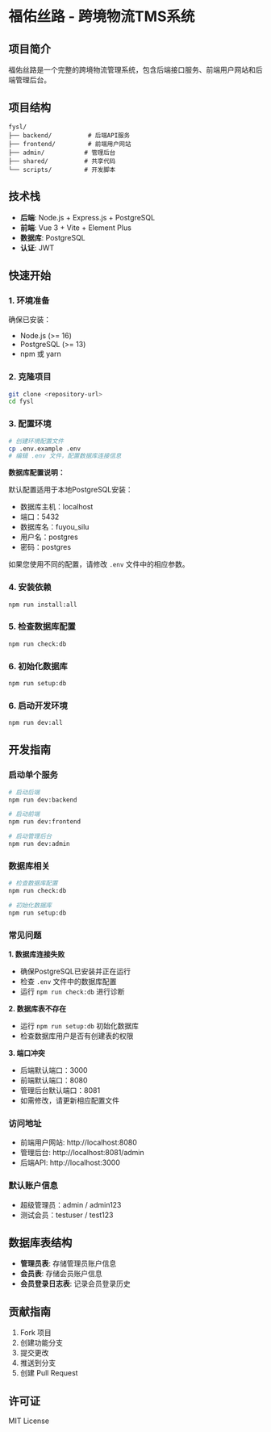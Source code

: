 # 福佑丝路 - 跨境物流TMS系统

## 项目简介

福佑丝路是一个完整的跨境物流管理系统，包含后端接口服务、前端用户网站和后端管理后台。

## 项目结构

```
fysl/
├── backend/          # 后端API服务
├── frontend/         # 前端用户网站
├── admin/           # 管理后台
├── shared/          # 共享代码
└── scripts/         # 开发脚本
```

## 技术栈

- **后端**: Node.js + Express.js + PostgreSQL
- **前端**: Vue 3 + Vite + Element Plus
- **数据库**: PostgreSQL
- **认证**: JWT

## 快速开始

### 1. 环境准备

确保已安装：
- Node.js (>= 16)
- PostgreSQL (>= 13)
- npm 或 yarn

### 2. 克隆项目

```bash
git clone <repository-url>
cd fysl
```

### 3. 配置环境

```bash
# 创建环境配置文件
cp .env.example .env
# 编辑 .env 文件，配置数据库连接信息
```

**数据库配置说明：**

默认配置适用于本地PostgreSQL安装：
- 数据库主机：localhost
- 端口：5432
- 数据库名：fuyou_silu
- 用户名：postgres
- 密码：postgres

如果您使用不同的配置，请修改 `.env` 文件中的相应参数。

### 4. 安装依赖

```bash
npm run install:all
```

### 5. 检查数据库配置

```bash
npm run check:db
```

### 6. 初始化数据库

```bash
npm run setup:db
```

### 6. 启动开发环境

```bash
npm run dev:all
```

## 开发指南

### 启动单个服务

```bash
# 启动后端
npm run dev:backend

# 启动前端
npm run dev:frontend

# 启动管理后台
npm run dev:admin
```

### 数据库相关

```bash
# 检查数据库配置
npm run check:db

# 初始化数据库
npm run setup:db
```

### 常见问题

**1. 数据库连接失败**
- 确保PostgreSQL已安装并正在运行
- 检查 `.env` 文件中的数据库配置
- 运行 `npm run check:db` 进行诊断

**2. 数据库表不存在**
- 运行 `npm run setup:db` 初始化数据库
- 检查数据库用户是否有创建表的权限

**3. 端口冲突**
- 后端默认端口：3000
- 前端默认端口：8080
- 管理后台默认端口：8081
- 如需修改，请更新相应配置文件

### 访问地址

- 前端用户网站: http://localhost:8080
- 管理后台: http://localhost:8081/admin
- 后端API: http://localhost:3000

### 默认账户信息

- 超级管理员：admin / admin123
- 测试会员：testuser / test123

## 数据库表结构

- **管理员表**: 存储管理员账户信息
- **会员表**: 存储会员账户信息
- **会员登录日志表**: 记录会员登录历史

## 贡献指南

1. Fork 项目
2. 创建功能分支
3. 提交更改
4. 推送到分支
5. 创建 Pull Request

## 许可证

MIT License

